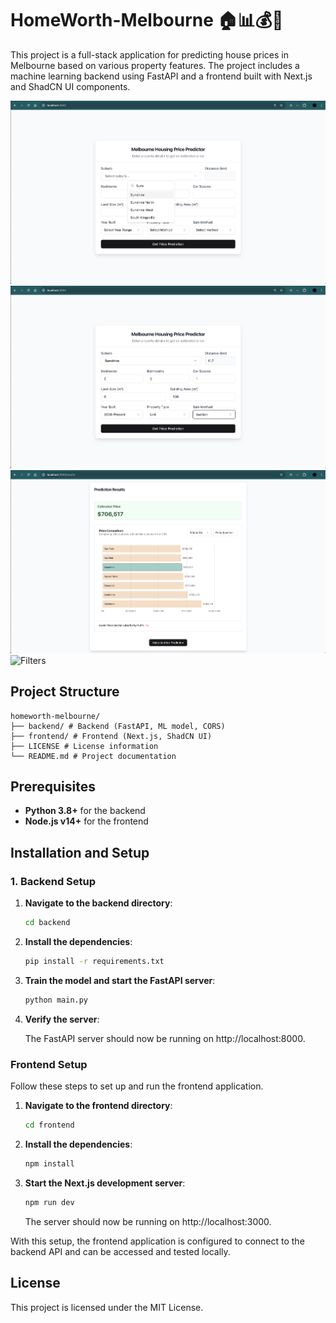 # HomeWorth-Melbourne 🏠📊💰🌆

This project is a full-stack application for predicting house prices in Melbourne based on various property features. The project includes a machine learning backend using FastAPI and a frontend built with Next.js and ShadCN UI components.

![Input Form](./documentation-images/form.png)
![Input Form After Filling](./documentation-images/form-filled.png)
![Result Page](./documentation-images/result.png)
![Filters](./documentation-images/result-filters.png)
## Project Structure

```
homeworth-melbourne/ 
├── backend/ # Backend (FastAPI, ML model, CORS)
├── frontend/ # Frontend (Next.js, ShadCN UI)
├── LICENSE # License information
└── README.md # Project documentation 
```

## Prerequisites

- **Python 3.8+** for the backend
- **Node.js v14+** for the frontend

## Installation and Setup

### 1. Backend Setup

1. **Navigate to the backend directory**:
   ```bash
   cd backend
    ```
2. **Install the dependencies**:
    ```bash
    pip install -r requirements.txt
    ```
3. **Train the model and start the FastAPI server**:
    ```bash
    python main.py
    ```
4. **Verify the server**:

    The FastAPI server should now be running on http://localhost:8000.

### Frontend Setup

Follow these steps to set up and run the frontend application.

1. **Navigate to the frontend directory**:
   ```bash
   cd frontend
    ```
2. **Install the dependencies**:
    ```bash
    npm install
    ```
3. **Start the Next.js development server**:
    ```bash
    npm run dev
    ```

    The server should now be running on http://localhost:3000.


With this setup, the frontend application is configured to connect to the backend API and can be accessed and tested locally.

## License
This project is licensed under the MIT License.
